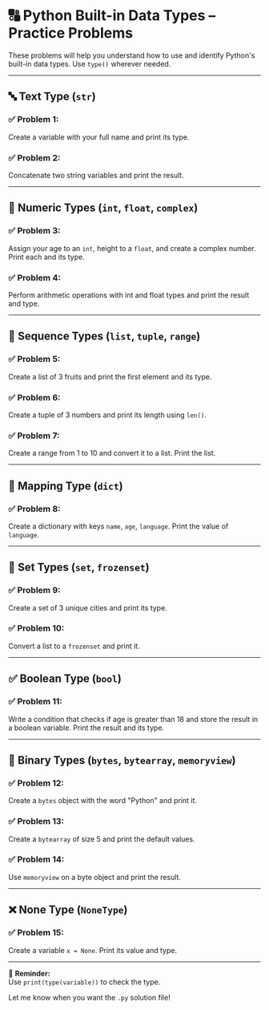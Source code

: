 # 🔠 Python Built-in Data Types – Practice Problems

These problems will help you understand how to use and identify Python's built-in data types. Use `type()` wherever needed.

---

## 🔤 Text Type (`str`)

### ✅ Problem 1:
Create a variable with your full name and print its type.

### ✅ Problem 2:
Concatenate two string variables and print the result.

---

## 🔢 Numeric Types (`int`, `float`, `complex`)

### ✅ Problem 3:
Assign your age to an `int`, height to a `float`, and create a complex number. Print each and its type.

### ✅ Problem 4:
Perform arithmetic operations with int and float types and print the result and type.

---

## 🔁 Sequence Types (`list`, `tuple`, `range`)

### ✅ Problem 5:
Create a list of 3 fruits and print the first element and its type.

### ✅ Problem 6:
Create a tuple of 3 numbers and print its length using `len()`.

### ✅ Problem 7:
Create a range from 1 to 10 and convert it to a list. Print the list.

---

## 🔁 Mapping Type (`dict`)

### ✅ Problem 8:
Create a dictionary with keys `name`, `age`, `language`. Print the value of `language`.

---

## 🔘 Set Types (`set`, `frozenset`)

### ✅ Problem 9:
Create a set of 3 unique cities and print its type.

### ✅ Problem 10:
Convert a list to a `frozenset` and print it.

---

## ✅ Boolean Type (`bool`)

### ✅ Problem 11:
Write a condition that checks if age is greater than 18 and store the result in a boolean variable. Print the result and its type.

---

## 💾 Binary Types (`bytes`, `bytearray`, `memoryview`)

### ✅ Problem 12:
Create a `bytes` object with the word "Python" and print it.

### ✅ Problem 13:
Create a `bytearray` of size 5 and print the default values.

### ✅ Problem 14:
Use `memoryview` on a byte object and print the result.

---

## ❌ None Type (`NoneType`)

### ✅ Problem 15:
Create a variable `x = None`. Print its value and type.

---

🧠 **Reminder:**  
Use `print(type(variable))` to check the type.

Let me know when you want the `.py` solution file!
